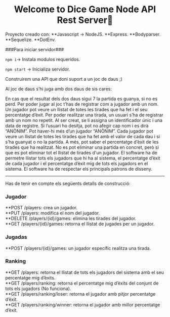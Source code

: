 <h1 align="center">Welcome to Dice Game Node API Rest Server👋</h1>
Proyecto creado con:  
**Javascript -> NodeJS.  
**Express.  
**Bodyparser.  
**Sequelize.  
**DotEnv.  

###Para iniciar servidor###

``npm i``-> Instala modulos requeridos.  

``npm start`` -> Inicializa servidor.    

Construirem una API que doni suport a un joc de daus ;)

Al joc de daus s’hi juga amb dos daus de sis cares:

En cas que el resultat dels dos daus sigui 7 la partida es guanya, si no es perd.
Per poder jugar al joc t’has de registrar com a jugador amb un nom. Un jugador pot veure un llistat de totes les tirades que ha fet i el seu percentatge d’èxit.
Per poder realitzar una tirada, un usuari s’ha de registrar amb un nom no repetit. Al ser creat, se li assigna un identificador únic i una data de registre.
Si l’usuari ho desitja, pot no afegir cap nom i es dirà “ANÒNIM”. Pot haver-hi més d’un jugador “ANÒNIM”.
Cada jugador pot veure un llistat de totes les tirades que ha fet amb el valor de cada dau i si s’ha guanyat o no la partida. A més, pot saber el percentatge d’èxit de les tirades que ha realitzat.
No es pot eliminar una partida en concret, però si que es pot eliminar tot el llistat de tirades d'un jugador. El software ha de permetre llistar tots els jugadors que hi ha al sistema, el percentatge d’èxit de cada jugador i el percentatge d’èxit mig de tots els jugadors en el sistema.
El software ha de respectar els principals patrons de disseny.

----

Has de tenir en compte els següents detalls de construcció:
### Jugador ###
**POST /players: crea un jugador.  
**PUT /players: modifica el nom del jugador.  
**DELETE /players/{id}/games: elimina les tirades del jugador.  
**GET /players/{id}/games: retorna el llistat de jugades per un jugador.  
### Jugadas ###
**POST /players/{id}/games: un jugador específic realitza una tirada.  
### Ranking ###
**GET /players: retorna el llistat de tots els jugadors del sistema amb el seu percentatge mig d’èxits.  
**GET /players/ranking: retorna el percentatge mig d’èxits del conjunt de tots els jugadors (No funciona).  
**GET /players/ranking/loser: retorna el jugador amb pitjor percentatge d’èxit.  
**GET /players/ranking/winner: retorna el jugador amb millor percentatge d’èxit.  
